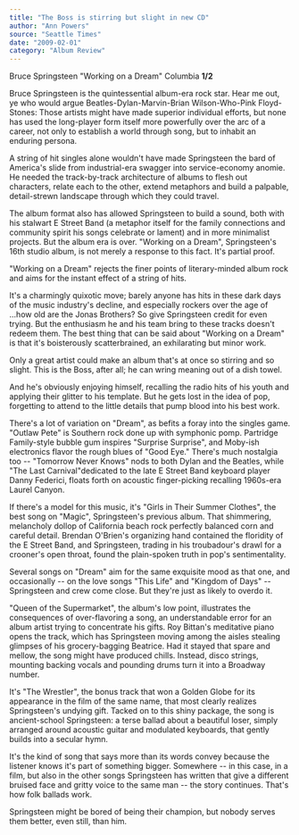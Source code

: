 ```yaml
---
title: "The Boss is stirring but slight in new CD"
author: "Ann Powers"
source: "Seattle Times"
date: "2009-02-01"
category: "Album Review"
---
```


Bruce Springsteen "Working on a Dream"
Columbia
**1/2**

Bruce Springsteen is the quintessential album-era rock star. Hear me out, ye who would argue Beatles-Dylan-Marvin-Brian Wilson-Who-Pink Floyd-Stones: Those artists might have made superior individual efforts, but none has used the long-player form itself more powerfully over the arc of a career, not only to establish a world through song, but to inhabit an enduring persona.

A string of hit singles alone wouldn't have made Springsteen the bard of America's slide from industrial-era swagger into service-economy anomie. He needed the track-by-track architecture of albums to flesh out characters, relate each to the other, extend metaphors and build a palpable, detail-strewn landscape through which they could travel.

The album format also has allowed Springsteen to build a sound, both with his stalwart E Street Band (a metaphor itself for the family connections and community spirit his songs celebrate or lament) and in more minimalist projects. But the album era is over. "Working on a Dream", Springsteen's 16th studio album, is not merely a response to this fact. It's partial proof.

"Working on a Dream" rejects the finer points of literary-minded album rock and aims for the instant effect of a string of hits.

It's a charmingly quixotic move; barely anyone has hits in these dark days of the music industry's decline, and especially rockers over the age of ...how old are the Jonas Brothers? So give Springsteen credit for even trying. But the enthusiasm he and his team bring to these tracks doesn't redeem them. The best thing that can be said about "Working on a Dream" is that it's boisterously scatterbrained, an exhilarating but minor work.

Only a great artist could make an album that's at once so stirring and so slight. This is the Boss, after all; he can wring meaning out of a dish towel.

And he's obviously enjoying himself, recalling the radio hits of his youth and applying their glitter to his template. But he gets lost in the idea of pop, forgetting to attend to the little details that pump blood into his best work.

There's a lot of variation on "Dream", as befits a foray into the singles game. "Outlaw Pete" is Southern rock done up with symphonic pomp. Partridge Family-style bubble gum inspires "Surprise Surprise", and Moby-ish electronics flavor the rough blues of "Good Eye." There's much nostalgia too -- "Tomorrow Never Knows" nods to both Dylan and the Beatles, while "The Last Carnival"dedicated to the late E Street Band keyboard player Danny Federici, floats forth on acoustic finger-picking recalling 1960s-era Laurel Canyon.

If there's a model for this music, it's "Girls in Their Summer Clothes", the best song on "Magic", Springsteen's previous album. That shimmering, melancholy dollop of California beach rock perfectly balanced corn and careful detail. Brendan O'Brien's organizing hand contained the floridity of the E Street Band, and Springsteen, trading in his troubadour's drawl for a crooner's open throat, found the plain-spoken truth in pop's sentimentality.

Several songs on "Dream" aim for the same exquisite mood as that one, and occasionally -- on the love songs "This Life" and "Kingdom of Days" -- Springsteen and crew come close. But they're just as likely to overdo it.

"Queen of the Supermarket", the album's low point, illustrates the consequences of over-flavoring a song, an understandable error for an album artist trying to concentrate his gifts. Roy Bittan's meditative piano opens the track, which has Springsteen moving among the aisles stealing glimpses of his grocery-bagging Beatrice. Had it stayed that spare and mellow, the song might have produced chills. Instead, disco strings, mounting backing vocals and pounding drums turn it into a Broadway number.

It's "The Wrestler", the bonus track that won a Golden Globe for its appearance in the film of the same name, that most clearly realizes Springsteen's undying gift. Tacked on to this shiny package, the song is ancient-school Springsteen: a terse ballad about a beautiful loser, simply arranged around acoustic guitar and modulated keyboards, that gently builds into a secular hymn.

It's the kind of song that says more than its words convey because the listener knows it's part of something bigger. Somewhere -- in this case, in a film, but also in the other songs Springsteen has written that give a different bruised face and gritty voice to the same man -- the story continues. That's how folk ballads work.

Springsteen might be bored of being their champion, but nobody serves them better, even still, than him.
